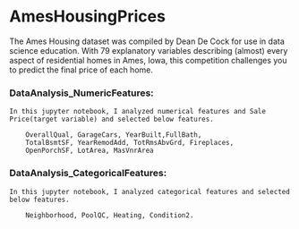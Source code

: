 # AmesHousingPrices


The Ames Housing dataset was compiled by Dean De Cock for use in data science education. With 79 explanatory variables describing (almost) every aspect of residential homes in Ames, Iowa, this competition challenges you to predict the final price of each home.

### DataAnalysis_NumericFeatures: 
    In this jupyter notebook, I analyzed numerical features and Sale Price(target variable) and selected below features.
        
        OverallQual, GarageCars, YearBuilt,FullBath, 
        TotalBsmtSF, YearRemodAdd, TotRmsAbvGrd, Fireplaces, 
        OpenPorchSF, LotArea, MasVnrArea
    
### DataAnalysis_CategoricalFeatures: 
    In this jupyter notebook, I analyzed categorical features and selected below features.
        
        Neighborhood, PoolQC, Heating, Condition2.


